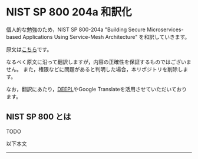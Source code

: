 # NIST SP 800 204a 和訳化

個人的な勉強のため，NIST SP 800-204a "Building Secure Microservices-based Applications Using Service-Mesh Architecture" を和訳していきます。

原文は[こちら](https://csrc.nist.gov/publications/detail/sp/800-204a/final)です。

なるべく原文に沿って翻訳しますが，内容の正確性を保証するものではございません。
また，権限などに問題があると判明した場合，本リポジトリを削除します。

なお，翻訳にあたり，[DEEPL](https://www.deepl.com/home)やGoogle Translateを活用させていただいております。

## NIST SP 800 とは

TODO

以下本文

---